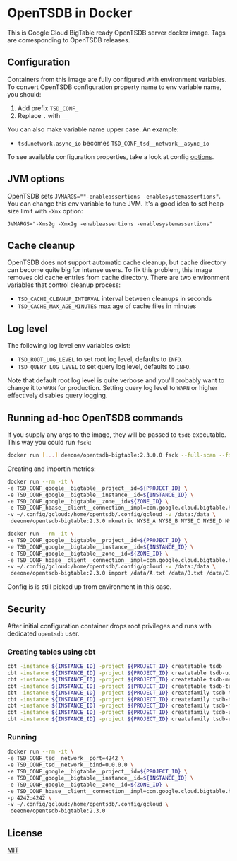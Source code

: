 # OpenTSDB in Docker

This is Google Cloud BigTable ready OpenTSDB server docker image. Tags are corresponding
to OpenTSDB releases.

## Configuration

Containers from this image are fully configured with environment variables.
To convert OpenTSDB configuration property name to env variable name,
you should:

1. Add prefix `TSD_CONF_`
2. Replace `.` with `__`

You can also make variable name upper case. An example:

* `tsd.network.async_io` becomes `TSD_CONF_tsd__network__async_io`

To see available configuration properties, take a look at config
[options](http://opentsdb.net/docs/build/html/user_guide/configuration.html).

## JVM options

OpenTSDB sets `JVMARGS=""-enableassertions -enablesystemassertions"`. You
can change this env variable to tune JVM. It's a good idea to set heap
size limit with `-Xmx` option:

```
JVMARGS="-Xms2g -Xmx2g -enableassertions -enablesystemassertions"
```

## Cache cleanup

OpenTSDB does not support automatic cache cleanup, but cache directory
can become quite big for intense users. To fix this problem, this image
removes old cache entries from cache directory. There are two environment
variables that control cleanup process:

* `TSD_CACHE_CLEANUP_INTERVAL` interval between cleanups in seconds
* `TSD_CACHE_MAX_AGE_MINUTES` max age of cache files in minutes


## Log level

The following log level env variables exist:

* `TSD_ROOT_LOG_LEVEL` to set root log level, defaults to `INFO`.
* `TSD_QUERY_LOG_LEVEL` to set query log level, defaults to `INFO`.

Note that default root log level is quite verbose and you'll probably want
to change it to `WARN` for production. Setting query log level to `WARN`
or higher effectively disables query logging.

## Running ad-hoc OpenTSDB commands

If you supply any args to the image, they will be passed to `tsdb` executable.
This way you could run `fsck`:

```bash
docker run [...] deeone/opentsdb-bigtable:2.3.0.0 fsck --full-scan --fix-all --compact
```

Creating and importin metrics:

```bash
docker run --rm -it \
-e TSD_CONF_google__bigtable__project__id=${PROJECT_ID} \
-e TSD_CONF_google__bigtable__instance__id=${INSTANCE_ID} \
-e TSD_CONF_google__bigtable__zone__id=${ZONE_ID} \
-e TSD_CONF_hbase__client__connection__impl=com.google.cloud.bigtable.hbase1_2.BigtableConnection \
-v ~/.config/gcloud:/home/opentsdb/.config/gcloud -v /data:/data \
 deeone/opentsdb-bigtable:2.3.0 mkmetric NYSE_A NYSE_B NYSE_C NYSE_D NYSE_E NYSE_F NYSE_G NYSE_H

docker run --rm -it \
-e TSD_CONF_google__bigtable__project__id=${PROJECT_ID} \
-e TSD_CONF_google__bigtable__instance__id=${INSTANCE_ID} \
-e TSD_CONF_google__bigtable__zone__id=${ZONE_ID} \
-e TSD_CONF_hbase__client__connection__impl=com.google.cloud.bigtable.hbase1_2.BigtableConnection \
-v ~/.config/gcloud:/home/opentsdb/.config/gcloud -v /data:/data \
 deeone/opentsdb-bigtable:2.3.0 import /data/A.txt /data/B.txt /data/C.txt /data/D.txt /data/E.txt /data/F.txt /data/G.txt /data/H.txt
```

Config is is still picked up from environment in this case.

## Security

After initial configuration container drops root privileges and runs
with dedicated `opentsdb` user.


### Creating tables using cbt

```bash
cbt -instance ${INSTANCE_ID} -project ${PROJECT_ID} createtable tsdb 
cbt -instance ${INSTANCE_ID} -project ${PROJECT_ID} createtable tsdb-uid
cbt -instance ${INSTANCE_ID} -project ${PROJECT_ID} createtable tsdb-meta
cbt -instance ${INSTANCE_ID} -project ${PROJECT_ID} createtable tsdb-tree
cbt -instance ${INSTANCE_ID} -project ${PROJECT_ID} createfamily tsdb t   
cbt -instance ${INSTANCE_ID} -project ${PROJECT_ID} createfamily tsdb-tree t
cbt -instance ${INSTANCE_ID} -project ${PROJECT_ID} createfamily tsdb-meta t
cbt -instance ${INSTANCE_ID} -project ${PROJECT_ID} createfamily tsdb-uid id
cbt -instance ${INSTANCE_ID} -project ${PROJECT_ID} createfamily tsdb-uid name
```

### Running

```bash
docker run --rm -it \
-e TSD_CONF_tsd__network__port=4242 \
-e TSD_CONF_tsd__network__bind=0.0.0.0 \
-e TSD_CONF_google__bigtable__project__id=${PROJECT_ID} \
-e TSD_CONF_google__bigtable__instance__id=${INSTANCE_ID} \
-e TSD_CONF_google__bigtable__zone__id=${ZONE_ID} \
-e TSD_CONF_hbase__client__connection__impl=com.google.cloud.bigtable.hbase1_2.BigtableConnection \
-p 4242:4242 \
-v ~/.config/gcloud:/home/opentsdb/.config/gcloud \
 deeone/opentsdb-bigtable:2.3.0 
``` 

## License

[MIT](LICENSE)
